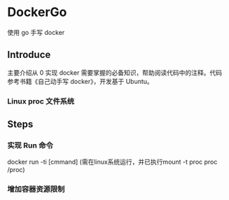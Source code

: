 # DockerGo

使用 go 手写 docker

## Introduce

主要介绍从 0 实现 docker 需要掌握的必备知识，帮助阅读代码中的注释。代码参考书籍《自己动手写 docker》，开发基于 Ubuntu。

### Linux proc 文件系统

## Steps

### 实现 Run 命令

docker run -ti [cmmand]
(需在linux系统运行，并已执行mount -t proc proc /proc)

### 增加容器资源限制
